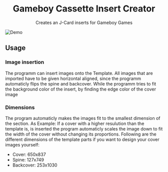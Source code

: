 <h1 align="center">Gameboy Cassette Insert Creator</h1>
<p align="center">Creates an J-Card inserts for Gameboy Games</p>

![Demo](/docs/demo.gif)

## Usage

### Image insertion

The programm can insert images onto the Template. All images that are imported have to be given horizontal aligned, since the programm automaticly flips the spine and backcover. While the programm tries to fit the background color of the insert, by finding the edge color of the cover image

### Dimensions

The program automaticly makes the images fit to the smallest dimension of the section. As Example: If a cover with a higher resulution than the template is, is inserted the program automaticly scales the image down to fit the width of the cover without changing its proportions. Following are the different dimensions of the template parts if you want to design your cover images yourself:

- Cover: 650x837
- Spine: 127x749
- Backcover: 253x1030